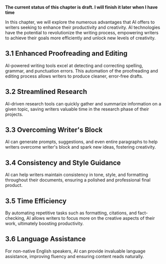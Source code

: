 **The current status of this chapter is draft. I will finish it later when I have time**

In this chapter, we will explore the numerous advantages that AI offers to writers seeking to enhance their productivity and creativity. AI technologies have the potential to revolutionize the writing process, empowering writers to achieve their goals more efficiently and unlock new levels of creativity.

3.1 Enhanced Proofreading and Editing
-------------------------------------

AI-powered writing tools excel at detecting and correcting spelling, grammar, and punctuation errors. This automation of the proofreading and editing process allows writers to produce cleaner, error-free drafts.

3.2 Streamlined Research
------------------------

AI-driven research tools can quickly gather and summarize information on a given topic, saving writers valuable time in the research phase of their projects.

3.3 Overcoming Writer's Block
-----------------------------

AI can generate prompts, suggestions, and even entire paragraphs to help writers overcome writer's block and spark new ideas, fostering creativity.

3.4 Consistency and Style Guidance
----------------------------------

AI can help writers maintain consistency in tone, style, and formatting throughout their documents, ensuring a polished and professional final product.

3.5 Time Efficiency
-------------------

By automating repetitive tasks such as formatting, citations, and fact-checking, AI allows writers to focus more on the creative aspects of their work, ultimately boosting productivity.

3.6 Language Assistance
-----------------------

For non-native English speakers, AI can provide invaluable language assistance, improving fluency and ensuring content reads naturally.
